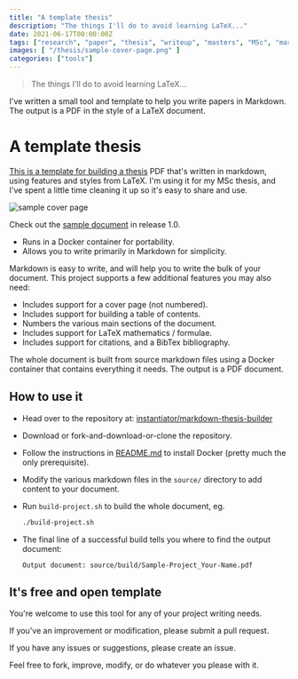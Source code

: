 ```yaml
---
title: "A template thesis"
description: "The things I'll do to avoid learning LaTeX..."
date: 2021-06-17T00:00:00Z
tags: ["research", "paper", "thesis", "writeup", "masters", "MSc", "markdown", "LaTeX", "" ]
images: [ "/thesis/sample-cover-page.png" ]
categories: ["tools"]
---
```


> The things I'll do to avoid learning LaTeX...

I've written a small tool and template to help you write papers in Markdown. The output is a PDF in the style of a LaTeX document.

# A template thesis

[This is a template for building a thesis](https://github.com/instantiator/markdown-thesis-builder) PDF that's written in markdown, using features and styles from LaTeX. I'm using it for my MSc thesis, and I've spent a little time cleaning it up so it's easy to share and use.

![sample cover page](/thesis/sample-cover-page.png)

Check out the [sample document](https://github.com/instantiator/markdown-thesis-builder/releases/tag/1.0) in release 1.0. 

* Runs in a Docker container for portability.
* Allows you to write primarily in Markdown for simplicity.

Markdown is easy to write, and will help you to write the bulk of your document. This project supports a few additional features you may also need:

* Includes support for a cover page (not numbered).
* Includes support for building a table of contents.
* Numbers the various main sections of the document.
* Includes support for LaTeX mathematics / formulae.
* Includes support for citations, and a BibTex bibliography.

The whole document is built from source markdown files using a Docker container that contains everything it needs. The output is a PDF document.

## How to use it

* Head over to the repository at: [instantiator/markdown-thesis-builder](https://github.com/instantiator/markdown-thesis-builder)
* Download or fork-and-download-or-clone the repository.
* Follow the instructions in [README.md](https://github.com/instantiator/markdown-thesis-builder/blob/main/README.md) to install Docker (pretty much the only prerequisite).
* Modify the various markdown files in the `source/` directory to add content to your document.
* Run `build-project.sh` to build the whole document, eg. 
  
  ```bash
  ./build-project.sh
  ```

* The final line of a successful build tells you where to find the output document:
  
  ```text
  Output document: source/build/Sample-Project_Your-Name.pdf
  ```

## It's free and open template

You're welcome to use this tool for any of your project writing needs.

If you've an improvement or modification, please submit a pull request.

If you have any issues or suggestions, please create an issue.

Feel free to fork, improve, modify, or do whatever you please with it.
